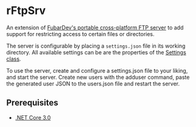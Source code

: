 # rFtpSrv

An extension of [FubarDev's portable cross-platform FTP server](https://github.com/FubarDevelopment/FtpServer) to add support for restricting access to certain files or directories.

The server is configurable by placing a `settings.json` file in its working directory. All available settings can be are
the properties of the [Settings class](https://github.com/Rickebo/rFtpSrv/blob/master/rFtpSrvCore/Settings.cs). 

To use the server, create and configure a settings.json file to your liking, and start the server. Create new users with
the adduser command, paste the generated user JSON to the users.json file and restart the server.

## Prerequisites

- [.NET Core 3.0](https://dotnet.microsoft.com/en-us/download/dotnet/3.0)